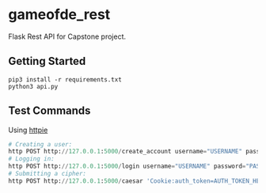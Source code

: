 # gameofde_rest
Flask Rest API for Capstone project.

## Getting Started
```
pip3 install -r requirements.txt
python3 api.py
```

## Test Commands
Using [httpie](https://httpie.org/)
```python
# Creating a user:
http POST http://127.0.0.1:5000/create_account username="USERNAME" password="PASSWORD" email="EMAIL" role="admin"
# Logging in:
http POST http://127.0.0.1:5000/login username="USERNAME" password="PASSWORD"
# Submitting a cipher:
http POST http://127.0.0.1:5000/caesar 'Cookie:auth_token=AUTH_TOKEN_HERE' cipher='hello'

```
